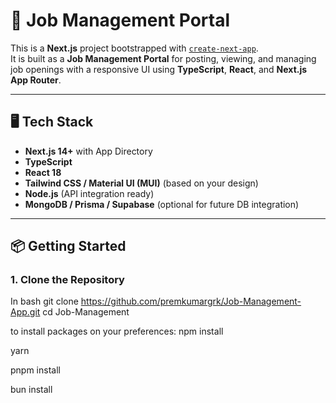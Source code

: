 # 🚀 Job Management Portal

This is a **Next.js** project bootstrapped with [`create-next-app`](https://nextjs.org/docs/app/api-reference/cli/create-next-app).  
It is built as a **Job Management Portal** for posting, viewing, and managing job openings with a responsive UI using **TypeScript**, **React**, and **Next.js App Router**.

---

## 🖥️ Tech Stack

- **Next.js 14+** with App Directory
- **TypeScript**
- **React 18**
- **Tailwind CSS / Material UI (MUI)** (based on your design)
- **Node.js** (API integration ready)
- **MongoDB / Prisma / Supabase** (optional for future DB integration)

---

## 📦 Getting Started

### 1. Clone the Repository

In bash
git clone https://github.com/premkumargrk/Job-Management-App.git
cd Job-Management

to install packages on your preferences:
npm install

yarn

pnpm install

bun install
